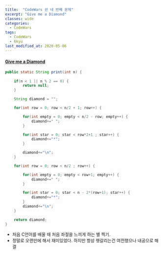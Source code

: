 ```yaml
---
title:  "CodeWars 쉰 네 번째 문제"
excerpt: "Give me a Diamond"
classes: wide
categories:
  - CodeWars
tags:
  - CodeWars
  - 6kyu
last_modified_at: 2020-05-06
---
```


#### [Give me a Diamond](https://www.codewars.com/kata/5503013e34137eeeaa001648)

```java
public static String print(int n) {
		
    if(n < 1 || n % 2 == 0) {
        return null;
    }

    String diamond = "";

    for(int row = 0; row < n/2 + 1; row++) {

        for(int empty = 0; empty < n/2 - row; empty++) {
            diamond+=" ";
        }

        for(int star = 0; star < row*2+1 ; star++) {
            diamond+="*";
        }

        diamond+="\n";
    }

    for(int row = 0; row < n/2 ; row++) {

        for(int empty = 0; empty < row+1; empty++) {
            diamond+=" ";
        }

        for(int star = 0; star < n - 2*(row+1); star++) {
            diamond+="*";
        }
        diamond+="\n";
    }

    return diamond;
}
```

* 처음 C언어를 배울 때 처음 좌절을 느끼게 하는 별 찍기.
* 정말로 오랜만에 해서 재미있었다. 하지만 항상 헷갈리는건 여전했으나 내공으로 해결

